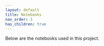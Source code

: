 ```yaml
---
layout: default
title: Notebooks
nav_order: 3
has_children: true
---
```


Below are the notebooks used in this project.